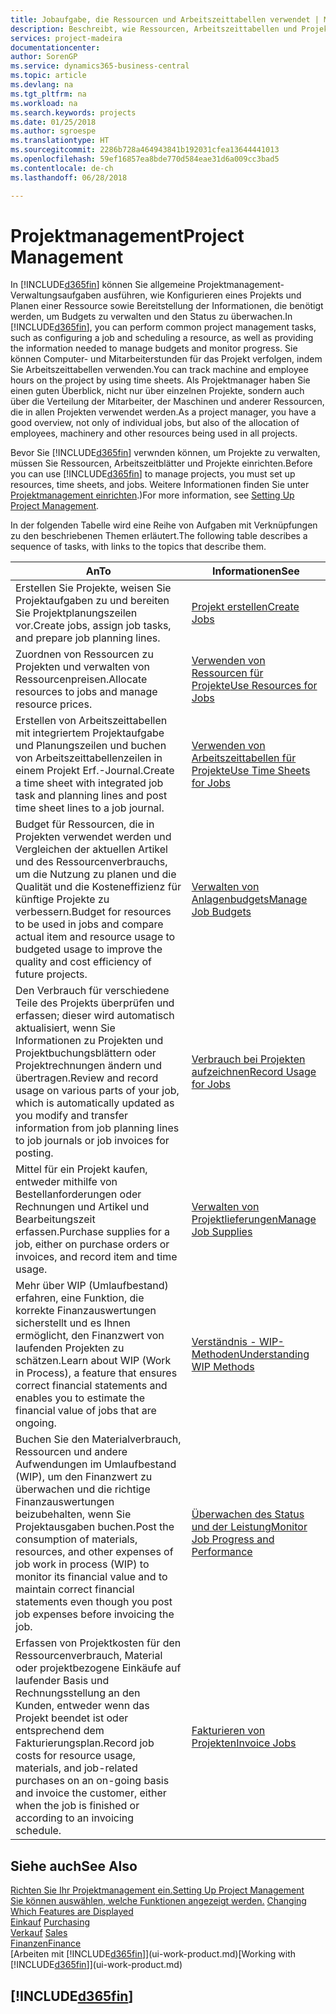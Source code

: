 ```yaml
---
title: Jobaufgabe, die Ressourcen und Arbeitszeittabellen verwendet | Microsoft Docs
description: Beschreibt, wie Ressourcen, Arbeitszeittabellen und Projekte genutzt werden, um Projekte zu verwalten.
services: project-madeira
documentationcenter: 
author: SorenGP
ms.service: dynamics365-business-central
ms.topic: article
ms.devlang: na
ms.tgt_pltfrm: na
ms.workload: na
ms.search.keywords: projects
ms.date: 01/25/2018
ms.author: sgroespe
ms.translationtype: HT
ms.sourcegitcommit: 2286b728a464943841b192031cfea13644441013
ms.openlocfilehash: 59ef16857ea8bde770d584eae31d6a009cc3bad5
ms.contentlocale: de-ch
ms.lasthandoff: 06/28/2018

---
```

# <a name="project-management"></a><span data-ttu-id="033fe-103">Projektmanagement</span><span class="sxs-lookup"><span data-stu-id="033fe-103">Project Management</span></span>
<span data-ttu-id="033fe-104">In [!INCLUDE[d365fin](includes/d365fin_md.md)] können Sie allgemeine Projektmanagement-Verwaltungsaufgaben ausführen, wie Konfigurieren eines Projekts und Planen einer Ressource sowie Bereitstellung der Informationen, die benötigt werden, um Budgets zu verwalten und den Status zu überwachen.</span><span class="sxs-lookup"><span data-stu-id="033fe-104">In [!INCLUDE[d365fin](includes/d365fin_md.md)], you can perform common project management tasks, such as configuring a job and scheduling a resource, as well as providing the information needed to manage budgets and monitor progress.</span></span> <span data-ttu-id="033fe-105">Sie können Computer- und Mitarbeiterstunden für das Projekt verfolgen, indem Sie Arbeitszeittabellen verwenden.</span><span class="sxs-lookup"><span data-stu-id="033fe-105">You can track machine and employee hours on the project by using time sheets.</span></span> <span data-ttu-id="033fe-106">Als Projektmanager haben Sie einen guten Überblick, nicht nur über einzelnen Projekte, sondern auch über die Verteilung der Mitarbeiter, der Maschinen und anderer Ressourcen, die in allen Projekten verwendet werden.</span><span class="sxs-lookup"><span data-stu-id="033fe-106">As a project manager, you have a good overview, not only of individual jobs, but also of the allocation of employees, machinery and other resources being used in all projects.</span></span>

<span data-ttu-id="033fe-107">Bevor Sie [!INCLUDE[d365fin](includes/d365fin_md.md)] verwnden können, um Projekte zu verwalten, müssen Sie Ressourcen, Arbeitszeitblätter und Projekte einrichten.</span><span class="sxs-lookup"><span data-stu-id="033fe-107">Before you can use [!INCLUDE[d365fin](includes/d365fin_md.md)] to manage projects, you must set up resources, time sheets, and jobs.</span></span> <span data-ttu-id="033fe-108">Weitere Informationen finden Sie unter [Projektmanagement einrichten](projects-setup-projects.md).)</span><span class="sxs-lookup"><span data-stu-id="033fe-108">For more information, see [Setting Up Project Management](projects-setup-projects.md).</span></span>  

<span data-ttu-id="033fe-109">In der folgenden Tabelle wird eine Reihe von Aufgaben mit Verknüpfungen zu den beschriebenen Themen erläutert.</span><span class="sxs-lookup"><span data-stu-id="033fe-109">The following table describes a sequence of tasks, with links to the topics that describe them.</span></span>

| <span data-ttu-id="033fe-110">An</span><span class="sxs-lookup"><span data-stu-id="033fe-110">To</span></span> | <span data-ttu-id="033fe-111">Informationen</span><span class="sxs-lookup"><span data-stu-id="033fe-111">See</span></span> |
| --- | --- |
| <span data-ttu-id="033fe-112">Erstellen Sie Projekte, weisen Sie Projektaufgaben zu und bereiten Sie Projektplanungszeilen vor.</span><span class="sxs-lookup"><span data-stu-id="033fe-112">Create jobs, assign job tasks, and prepare job planning lines.</span></span> |[<span data-ttu-id="033fe-113">Projekt erstellen</span><span class="sxs-lookup"><span data-stu-id="033fe-113">Create Jobs</span></span>](projects-how-create-jobs.md) |
| <span data-ttu-id="033fe-114">Zuordnen von Ressourcen zu Projekten und verwalten von Ressourcenpreisen.</span><span class="sxs-lookup"><span data-stu-id="033fe-114">Allocate resources to jobs and manage resource prices.</span></span> |[<span data-ttu-id="033fe-115">Verwenden von Ressourcen für Projekte</span><span class="sxs-lookup"><span data-stu-id="033fe-115">Use Resources for Jobs</span></span>](projects-how-use-resources.md) |
| <span data-ttu-id="033fe-116">Erstellen von Arbeitszeittabellen mit integriertem Projektaufgabe und Planungszeilen und buchen von Arbeitszeittabellenzeilen in einem Projekt Erf.-Journal.</span><span class="sxs-lookup"><span data-stu-id="033fe-116">Create a time sheet with integrated job task and planning lines and post time sheet lines to a job journal.</span></span> |[<span data-ttu-id="033fe-117">Verwenden von Arbeitszeittabellen für Projekte</span><span class="sxs-lookup"><span data-stu-id="033fe-117">Use Time Sheets for Jobs</span></span>](projects-how-use-time-sheets.md) |
| <span data-ttu-id="033fe-118">Budget für Ressourcen, die in Projekten verwendet werden und Vergleichen der aktuellen Artikel und des Ressourcenverbrauchs, um die Nutzung zu planen und die Qualität und die Kosteneffizienz für künftige Projekte zu verbessern.</span><span class="sxs-lookup"><span data-stu-id="033fe-118">Budget for resources to be used in jobs and compare actual item and resource usage to budgeted usage to improve the quality and cost efficiency of future projects.</span></span> |[<span data-ttu-id="033fe-119">Verwalten von Anlagenbudgets</span><span class="sxs-lookup"><span data-stu-id="033fe-119">Manage Job Budgets</span></span>](projects-how-manage-budgets.md) |
| <span data-ttu-id="033fe-120">Den Verbrauch für verschiedene Teile des Projekts überprüfen und erfassen; dieser wird automatisch aktualisiert, wenn Sie Informationen zu Projekten und Projektbuchungsblättern oder Projektrechnungen ändern und übertragen.</span><span class="sxs-lookup"><span data-stu-id="033fe-120">Review and record usage on various parts of your job, which is automatically updated as you modify and transfer information from job planning lines to job journals or job invoices for posting.</span></span> |[<span data-ttu-id="033fe-121">Verbrauch bei Projekten aufzeichnen</span><span class="sxs-lookup"><span data-stu-id="033fe-121">Record Usage for Jobs</span></span>](projects-how-record-job-usage.md) |
| <span data-ttu-id="033fe-122">Mittel für ein Projekt kaufen, entweder mithilfe von Bestellanforderungen oder Rechnungen und Artikel und Bearbeitungszeit erfassen.</span><span class="sxs-lookup"><span data-stu-id="033fe-122">Purchase supplies for a job, either on purchase orders or invoices, and record item and time usage.</span></span> |[<span data-ttu-id="033fe-123">Verwalten von Projektlieferungen</span><span class="sxs-lookup"><span data-stu-id="033fe-123">Manage Job Supplies</span></span>](projects-how-manage-project-supplies.md) |
| <span data-ttu-id="033fe-124">Mehr über WIP (Umlaufbestand) erfahren, eine Funktion, die korrekte Finanzauswertungen sicherstellt und es Ihnen ermöglicht, den Finanzwert von laufenden Projekten zu schätzen.</span><span class="sxs-lookup"><span data-stu-id="033fe-124">Learn about WIP (Work in Process), a feature that ensures correct financial statements and enables you to estimate the financial value of jobs that are ongoing.</span></span> |[<span data-ttu-id="033fe-125">Verständnis - WIP-Methoden</span><span class="sxs-lookup"><span data-stu-id="033fe-125">Understanding WIP Methods</span></span>](projects-understanding-wip.md) |
| <span data-ttu-id="033fe-126">Buchen Sie den Materialverbrauch, Ressourcen und andere Aufwendungen im Umlaufbestand (WIP), um den Finanzwert zu überwachen und die richtige Finanzauswertungen beizubehalten, wenn Sie Projektausgaben buchen.</span><span class="sxs-lookup"><span data-stu-id="033fe-126">Post the consumption of materials, resources, and other expenses of job work in process (WIP) to monitor its financial value and to maintain correct financial statements even though you post job expenses before invoicing the job.</span></span> |[<span data-ttu-id="033fe-127">Überwachen des Status und der Leistung</span><span class="sxs-lookup"><span data-stu-id="033fe-127">Monitor Job Progress and Performance</span></span>](projects-how-monitor-progress-performance.md) |
| <span data-ttu-id="033fe-128">Erfassen von Projektkosten für den Ressourcenverbrauch, Material oder projektbezogene Einkäufe auf laufender Basis und Rechnungsstellung an den Kunden, entweder wenn das Projekt beendet ist oder entsprechend dem Fakturierungsplan.</span><span class="sxs-lookup"><span data-stu-id="033fe-128">Record job costs for resource usage, materials, and job-related purchases on an on-going basis and invoice the customer, either when the job is finished or according to an invoicing schedule.</span></span> |[<span data-ttu-id="033fe-129">Fakturieren von Projekten</span><span class="sxs-lookup"><span data-stu-id="033fe-129">Invoice Jobs</span></span>](projects-how-invoice-jobs.md) |

## <a name="see-also"></a><span data-ttu-id="033fe-130">Siehe auch</span><span class="sxs-lookup"><span data-stu-id="033fe-130">See Also</span></span>
[<span data-ttu-id="033fe-131">Richten Sie Ihr Projektmanagement ein.</span><span class="sxs-lookup"><span data-stu-id="033fe-131">Setting Up Project Management</span></span>](projects-setup-projects.md)  
<span data-ttu-id="033fe-132">[Sie können auswählen, welche Funktionen angezeigt werden.](ui-experiences.md)    </span><span class="sxs-lookup"><span data-stu-id="033fe-132">[Changing Which Features are Displayed](ui-experiences.md)    </span></span>  
<span data-ttu-id="033fe-133">[Einkauf](purchasing-manage-purchasing.md)       </span><span class="sxs-lookup"><span data-stu-id="033fe-133">[Purchasing](purchasing-manage-purchasing.md)       </span></span>  
<span data-ttu-id="033fe-134">[Verkauf](sales-manage-sales.md)  </span><span class="sxs-lookup"><span data-stu-id="033fe-134">[Sales](sales-manage-sales.md)  </span></span>  
[<span data-ttu-id="033fe-135">Finanzen</span><span class="sxs-lookup"><span data-stu-id="033fe-135">Finance</span></span>](finance.md)  
<span data-ttu-id="033fe-136">[Arbeiten mit [!INCLUDE[d365fin](includes/d365fin_md.md)]](ui-work-product.md)</span><span class="sxs-lookup"><span data-stu-id="033fe-136">[Working with [!INCLUDE[d365fin](includes/d365fin_md.md)]](ui-work-product.md)</span></span>  

## [!INCLUDE[d365fin](includes/free_trial_md.md)]  
 

